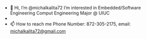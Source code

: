 - 👋 Hi, I’m @michalkalita72
I’m interested in Embedded/Software Engineering
Comput Engineering Major @ UIUC
-
- 📫 How to reach me Phone Number: 872-305-2175, email: michalkalita72@gmail.com 

<!---
michalkalita72/michalkalita72 is a ✨ special ✨ repository because its `README.md` (this file) appears on your GitHub profile.
You can click the Preview link to take a look at your changes.
--->
